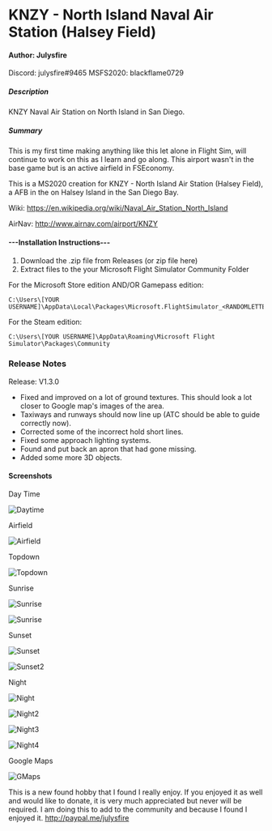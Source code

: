 # KNZY - North Island Naval Air Station (Halsey Field)
#### Author: Julysfire
Discord: julysfire#9465        MSFS2020: blackflame0729

##### Description
KNZY Naval Air Station on North Island in San Diego.

##### Summary
This is my first time making anything like this let alone in Flight Sim, will continue to work on this as I learn and go along.  This airport wasn't in the base game but is an active airfield in FSEconomy.

This is a MS2020 creation for KNZY - North Island Air Station (Halsey Field), a AFB in the on Halsey Island in the San Diego Bay.

Wiki: <https://en.wikipedia.org/wiki/Naval_Air_Station_North_Island>

AirNav: <http://www.airnav.com/airport/KNZY>

#### ---Installation Instructions---
1. Download the .zip file from Releases (or zip file here)
2. Extract files to the your Microsoft Flight Simulator Community Folder

For the Microsoft Store edition AND/OR Gamepass edition:

	C:\Users\[YOUR USERNAME]\AppData\Local\Packages\Microsoft.FlightSimulator_<RANDOMLETTERS>\LocalCache\Packages\Community
	
For the Steam edition:

	C:\Users\[YOUR USERNAME]\AppData\Roaming\Microsoft Flight Simulator\Packages\Community
   

### Release Notes

Release: V1.3.0

- Fixed and improved on a lot of ground textures.  This should look a lot closer to Google map's images of the area.
- Taxiways and runways should now line up (ATC should be able to guide correctly now).
- Corrected some of the incorrect hold short lines.
- Fixed some approach lighting systems.
- Found and put back an apron that had gone missing.
- Added some more 3D objects.

#### Screenshots

Day Time

![Daytime](Screenshots/DayTime1.PNG)


Airfield

![Airfield](Screenshots/AirField.PNG)

Topdown

![Topdown](Screenshots/TopDown.PNG)

Sunrise

![Sunrise](Screenshots/Sunrise2.PNG)

![Sunrise](Screenshots/Sunrise3.PNG)

Sunset

![Sunset](Screenshots/Sunset1.PNG)

![Sunset2](Screenshots/Sunset2.PNG)

Night

![Night](Screenshots/Nighttime.JPG)

![Night2](Screenshots/Nighttime2.JPG)

![Night3](Screenshots/Nighttime3.JPG)

![Night4](Screenshots/Nighttime4.JPG)

Google Maps

![GMaps](Screenshots/GMaps.png)

This is a new found hobby that I found I really enjoy.  If you enjoyed it as well and would like to donate, it is very much appreciated but never will be required.  I am doing this to add to the community and because I found I enjoyed it.
http://paypal.me/julysfire